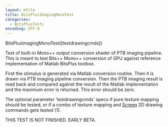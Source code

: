 ```yaml
---
layout: mfile
title: BitsPlusImagingMonoTest
categories:
  - BitsPlusTests
encoding: UTF-8
---
```


BitsPlusImagingMonoTest([testdrawingcmds])

Test of built-in Mono++ output conversion shader of PTB
imaging pipeline. This is meant to test Bits++ Mono++
conversion of GPU against reference implementation of
Matlab BitsPlus toolbox.

First the stimulus is generated via Matlab conversion routine.
Then it is drawn via PTB imaging pipeline conversion.
Then the PTB imaging result is read back and compared against
the result of the Matlab implementation and the maximum error
is returned. This error should be zero.

The optional parameter 'testdrawingcmds' specs if pure texture
mapping should be tested, or if a combo of texture mapping and
[Screen](/docs/Screen) 2D drawing commands gets tested (1).

THIS TEST IS NOT FINISHED. EARLY BETA.
